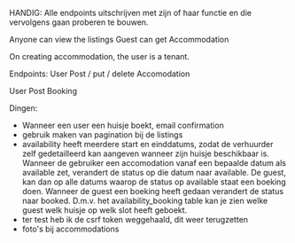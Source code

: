 HANDIG:
Alle endpoints uitschrijven met zijn of haar functie en die vervolgens gaan proberen te bouwen.

Anyone can view the listings
Guest can get Accommodation

On creating accommodation, the user is a tenant.

Endpoints:
User Post / put / delete Accomodation

User Post Booking

Dingen:

-   Wanneer een user een huisje boekt, email confirmation
-   gebruik maken van pagination bij de listings
-   availability heeft meerdere start en einddatums, zodat de verhuurder zelf gedetailleerd kan aangeven wanneer zijn huisje beschikbaar is. Wanneer de gebruiker een accomodation vanaf een bepaalde datum als available zet, verandert de status op die datum naar available. De guest, kan dan op alle datums waarop de status op available staat een boeking doen. Wanneer de guest een boeking heeft gedaan verandert de status naar booked. D.m.v. het availability_booking table kan je zien welke guest welk huisje op welk slot heeft geboekt.
-   ter test heb ik de csrf token weggehaald, dit weer terugzetten
-   foto's bij accommodations
